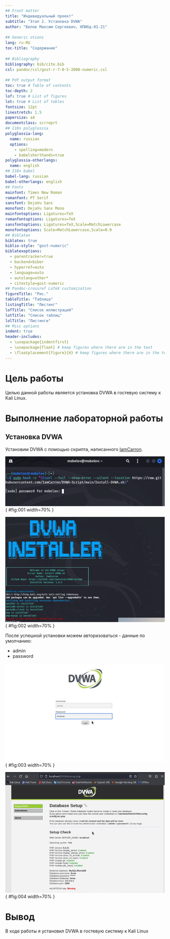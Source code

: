 ```yaml
---
## Front matter
title: "Индивидуальный проект"
subtitle: "Этап 2. Установка DVWA"
author: "Белов Максим Сергеевич, НПИбд-01-21"

## Generic otions
lang: ru-RU
toc-title: "Содержание"

## Bibliography
bibliography: bib/cite.bib
csl: pandoc/csl/gost-r-7-0-5-2008-numeric.csl

## Pdf output format
toc: true # Table of contents
toc-depth: 2
lof: true # List of figures
lot: true # List of tables
fontsize: 12pt
linestretch: 1.5
papersize: a4
documentclass: scrreprt
## I18n polyglossia
polyglossia-lang:
  name: russian
  options:
	- spelling=modern
	- babelshorthands=true
polyglossia-otherlangs:
  name: english
## I18n babel
babel-lang: russian
babel-otherlangs: english
## Fonts
mainfont: Times New Roman
romanfont: PT Serif
sansfont: DejaVu Sans
monofont: DejaVu Sans Mono
mainfontoptions: Ligatures=TeX
romanfontoptions: Ligatures=TeX
sansfontoptions: Ligatures=TeX,Scale=MatchLowercase
monofontoptions: Scale=MatchLowercase,Scale=0.9
## Biblatex
biblatex: true
biblio-style: "gost-numeric"
biblatexoptions:
  - parentracker=true
  - backend=biber
  - hyperref=auto
  - language=auto
  - autolang=other*
  - citestyle=gost-numeric
## Pandoc-crossref LaTeX customization
figureTitle: "Рис."
tableTitle: "Таблица"
listingTitle: "Листинг"
lofTitle: "Список иллюстраций"
lotTitle: "Список таблиц"
lolTitle: "Листинги"
## Misc options
indent: true
header-includes:
  - \usepackage{indentfirst}
  - \usepackage{float} # keep figures where there are in the text
  - \floatplacement{figure}{H} # keep figures where there are in the text
---
```


# Цель работы

Целью данной работы является установка DVWA в гостевую систему к Kali Linux.


# Выполнение лабораторной работы

## Установка DVWA

Установим DVWA с помощью скрипта, написанного [IamCarron](https://github.com/IamCarron).

![Команда установки DVWA](image/1.png){ #fig:001 width=70% }

![Установка DVWA](image/2.png){ #fig:002 width=70% }

После успешной установки можем авторизоваться - данные по умолчанию:

- admin
- password

![Авторизация](image/3.png){ #fig:003 width=70% }

![Окно DVWA](image/4.png){ #fig:004 width=70% }

# Вывод

В ходе работы я установил DVWA в гостевую систему к Kali Linux